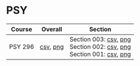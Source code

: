 # PSY

| Course | Overall | Section |
| ------ | ------- | ------- |
| PSY 296 | [csv](https://github.com/UCSD-Historical-Enrollment-Data/2024Spring/blob/main/overall/PSY%20296.csv), [png](https://raw.githubusercontent.com/UCSD-Historical-Enrollment-Data/2024Spring/main/plot_overall/PSY%20296.png) | Section 003: [csv](https://github.com/UCSD-Historical-Enrollment-Data/2024Spring/blob/main/section/PSY%20296_003.csv), [png](https://raw.githubusercontent.com/UCSD-Historical-Enrollment-Data/2024Spring/main/plot_section/PSY%20296_003.png)<br>Section 002: [csv](https://github.com/UCSD-Historical-Enrollment-Data/2024Spring/blob/main/section/PSY%20296_002.csv), [png](https://raw.githubusercontent.com/UCSD-Historical-Enrollment-Data/2024Spring/main/plot_section/PSY%20296_002.png)<br>Section 001: [csv](https://github.com/UCSD-Historical-Enrollment-Data/2024Spring/blob/main/section/PSY%20296_001.csv), [png](https://raw.githubusercontent.com/UCSD-Historical-Enrollment-Data/2024Spring/main/plot_section/PSY%20296_001.png) |

